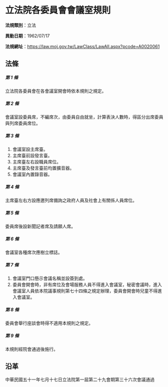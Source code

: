 # 立法院各委員會會議室規則


**法規類別**：立法

**異動日期**：1962/07/17  

**法規網址**：https://law.moj.gov.tw/LawClass/LawAll.aspx?pcode=A0020061



## 法條
##### 第 1 條
立法院各委員會在各會議室開會時依本規則之規定。

##### 第 2 條
會議室設委員席，不編席次，由委員自由就坐，計算表決人數時，得區分出席委員與列席委員席位。

##### 第 3 條
1. 會議室設主席臺。
1. 主席臺前設發言臺。
1. 主席臺左右設職員席位。
1. 主席臺及發言臺前均置擴音器。
1. 會議室內置錄音器。

##### 第 4 條
主席臺左右方設應邀列席備詢之政府人員及社會上有關係人員席位。

##### 第 5 條
委員席後設新聞記者席及請願人席。

##### 第 6 條
會議室各種席次應樹立標誌。

##### 第 7 條
1. 會議室門口懸示會議名稱並設簽到處。
1. 委員會開會時，非有席位及會場服務人員不得進入會議室，秘密會議時，進入會議室人員依本院議事規則第七十四條之規定辦理，委員會開會時兒童不得進入會議室。

##### 第 8 條
委員會舉行座談會時得不適用本規則之規定。

##### 第 9 條
本規則經院會通過後施行。

## 沿革
中華民國五十一年七月十七日立法院第一屆第二十九會期第三十六次會議通過
